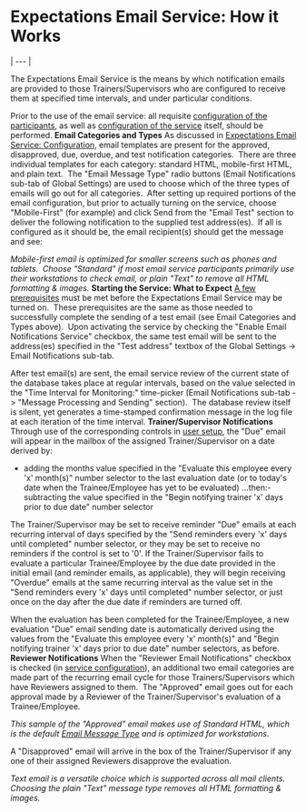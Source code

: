 # Expectations Email Service: How it Works 
| --- |

The Expectations Email Service is the means by which notification emails are provided to those Trainers/Supervisors who are configured to receive them at specified time intervals, and under particular conditions.

Prior to the use of the email service: all requisite [configuration of the participants](<emailbuslog.md>), as well as [configuration of the service](<emailinfra.md>) itself, should be performed.
**Email Categories and Types**
As discussed in [Expectations Email Service: Configuration](<emailinfra.md>), email templates are present for the approved, disapproved, due, overdue, and test notification categories.&nbsp; There are three individual templates for each category: standard HTML, mobile-first HTML, and plain text.&nbsp; The "Email Message Type" radio buttons (Email Notifications sub-tab of Global Settings) are used to choose which of the three types of emails will go out for all categories.&nbsp; After setting up required portions of the email configuration, but prior to actually turning on the service, choose "Mobile-First" (for example) and click Send from the "Email Test" section to deliver the following notification to the supplied test address(es).&nbsp; If all is configured as it should be, the email recipient(s) should get the message and see:

*Mobile-first email is optimized for smaller screens such as phones and tablets.&nbsp; Choose "Standard" if most email service participants primarily use their workstations to check email, or plain "Text" to remove all HTML formatting & images.*
**Starting the Service: What to Expect**
[A few prerequisites](<emailinfra.md>) must be met before the Expectations Email Service may be turned on.&nbsp; These prerequisites are the same as those needed to successfully complete the sending of a test email (see Email Categories and Types above).&nbsp; Upon activating the service by checking the "Enable Email Notifications Service" checkbox, the same test email will be sent to the address(es) specified in the "Test address" textbox of the Global Settings -&gt; Email Notifications sub-tab.

After test email(s) are sent, the email service review of the current state of the database takes place at regular intervals, based on the value selected in the "Time Interval for Monitoring:" time-picker (Email Notifications sub-tab -&gt; "Message Processing and Sending" section).&nbsp; The database review itself is silent, yet generates a time-stamped confirmation message in the log file at each iteration of the time interval.
**Trainer/Supervisor Notifications**
Through use of the corresponding controls in [user setup](<emailbuslog.md>), the "Due" email will appear in the mailbox of the assigned Trainer/Supervisor on a date derived by:

- adding the months value specified in the "Evaluate this employee every 'x' month(s)" number selector to the last evaluation date (or to today's date when the Trainee/Employee has yet to be evaluated)
...then:- subtracting the value specified in the "Begin notifying trainer 'x' days prior to due date" number selector

The Trainer/Supervisor may be set to receive reminder "Due" emails at each recurring interval of days specified by the "Send reminders every 'x' days until completed" number selector, or they may be set to receive no reminders if the control is set to '0'.
If the Trainer/Supervisor fails to evaluate a particular Trainee/Employee by the due date provided in the initial email (and reminder emails, as applicable), they will begin receiving "Overdue" emails at the same recurring interval as the value set in the "Send reminders every 'x' days until completed" number selector, or just once on the day after the due date if reminders are turned off.

When the evaluation has been completed for the Trainee/Employee, a new evaluation "Due" email sending date is automatically derived using the values from the "Evaluate this employee every 'x' month(s)" and "Begin notifying trainer 'x' days prior to due date" number selectors, as before.
**Reviewer Notifications**
When the "Reviewer Email Notifications" checkbox is checked (in [service configuration](<emailinfra.md>)), an additional two email categories are made part of the recurring email cycle for those Trainers/Supervisors which have Reviewers assigned to them.&nbsp; The "Approved" email goes out for each approval made by a Reviewer of the Trainer/Supervisor's evaluation of a Trainee/Employee.

*This sample of the "Approved" email makes use of Standard HTML, which is the default [Email Message Type](<emailinfra.md>) and is optimized for workstations.*

A "Disapproved" email will arrive in the box of the Trainer/Supervisor if any one of their assigned Reviewers disapprove the evaluation.

*Text email is a versatile choice which is supported across all mail clients.&nbsp; Choosing the plain "Text" message type removes all HTML formatting & images.*